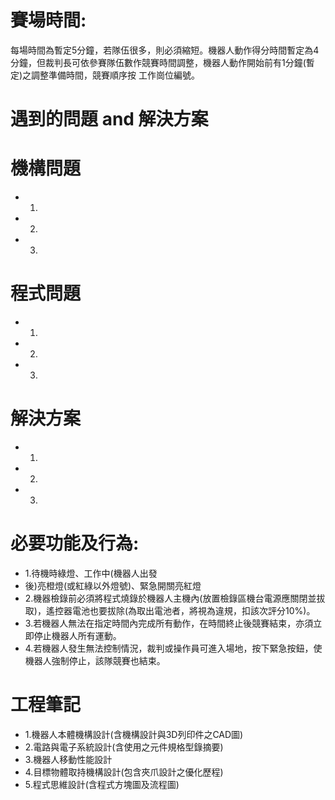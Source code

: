 # 賽場時間:
每場時間為暫定5分鐘，若隊伍很多，則必須縮短。機器人動作得分時間暫定為4分鐘，但裁判長可依參賽隊伍數作競賽時間調整，機器人動作開始前有1分鐘(暫定)之調整準備時間，競賽順序按
工作崗位編號。
# 遇到的問題 and 解決方案
# 機構問題
- 1.
- 2.
- 3.
# 程式問題
- 1.
- 2.
- 3.
# 解決方案
- 1.
- 2.
- 3.
# 必要功能及行為:
- 1.待機時綠燈、工作中(機器人出發
- 後)亮橙燈(或紅綠以外燈號)、緊急開關亮紅燈
- 2.機器檢錄前必須將程式燒錄於機器人主機內(放置檢錄區機台電源應關閉並拔取)，遙控器電池也要拔除(為取出電池者，將視為違規，扣該次評分10%)。
- 3.若機器人無法在指定時間內完成所有動作，在時間終止後競賽結束，亦須立即停止機器人所有運動。
- 4.若機器人發生無法控制情況，裁判或操作員可進入場地，按下緊急按鈕，使機器人強制停止，該隊競賽也結束。
# 工程筆記
- 1.機器人本體機構設計(含機構設計與3D列印件之CAD圖)
- 2.電路與電子系統設計(含使用之元件規格型錄摘要)
- 3.機器人移動性能設計
- 4.目標物體取持機構設計(包含夾爪設計之優化歷程)
- 5.程式思維設計(含程式方塊圖及流程圖)
